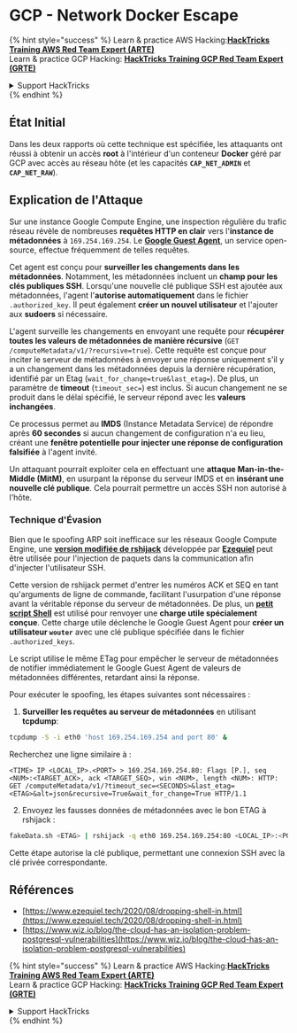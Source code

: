 # GCP - Network Docker Escape

{% hint style="success" %}
Learn & practice AWS Hacking:<img src="../../../.gitbook/assets/image (1).png" alt="" data-size="line">[**HackTricks Training AWS Red Team Expert (ARTE)**](https://training.hacktricks.xyz/courses/arte)<img src="../../../.gitbook/assets/image (1).png" alt="" data-size="line">\
Learn & practice GCP Hacking: <img src="../../../.gitbook/assets/image (2).png" alt="" data-size="line">[**HackTricks Training GCP Red Team Expert (GRTE)**<img src="../../../.gitbook/assets/image (2).png" alt="" data-size="line">](https://training.hacktricks.xyz/courses/grte)

<details>

<summary>Support HackTricks</summary>

* Check the [**subscription plans**](https://github.com/sponsors/carlospolop)!
* **Join the** 💬 [**Discord group**](https://discord.gg/hRep4RUj7f) or the [**telegram group**](https://t.me/peass) or **follow** us on **Twitter** 🐦 [**@hacktricks\_live**](https://twitter.com/hacktricks\_live)**.**
* **Share hacking tricks by submitting PRs to the** [**HackTricks**](https://github.com/carlospolop/hacktricks) and [**HackTricks Cloud**](https://github.com/carlospolop/hacktricks-cloud) github repos.

</details>
{% endhint %}

## État Initial

Dans les deux rapports où cette technique est spécifiée, les attaquants ont réussi à obtenir un accès **root** à l'intérieur d'un conteneur **Docker** géré par GCP avec accès au réseau hôte (et les capacités **`CAP_NET_ADMIN`** et **`CAP_NET_RAW`**).

## Explication de l'Attaque

Sur une instance Google Compute Engine, une inspection régulière du trafic réseau révèle de nombreuses **requêtes HTTP en clair** vers l'**instance de métadonnées** à `169.254.169.254`. Le [**Google Guest Agent**](https://github.com/GoogleCloudPlatform/guest-agent), un service open-source, effectue fréquemment de telles requêtes.

Cet agent est conçu pour **surveiller les changements dans les métadonnées**. Notamment, les métadonnées incluent un **champ pour les clés publiques SSH**. Lorsqu'une nouvelle clé publique SSH est ajoutée aux métadonnées, l'agent l'**autorise automatiquement** dans le fichier `.authorized_key`. Il peut également **créer un nouvel utilisateur** et l'ajouter aux **sudoers** si nécessaire.

L'agent surveille les changements en envoyant une requête pour **récupérer toutes les valeurs de métadonnées de manière récursive** (`GET /computeMetadata/v1/?recursive=true`). Cette requête est conçue pour inciter le serveur de métadonnées à envoyer une réponse uniquement s'il y a un changement dans les métadonnées depuis la dernière récupération, identifié par un Etag (`wait_for_change=true&last_etag=`). De plus, un paramètre de **timeout** (`timeout_sec=`) est inclus. Si aucun changement ne se produit dans le délai spécifié, le serveur répond avec les **valeurs inchangées**.

Ce processus permet au **IMDS** (Instance Metadata Service) de répondre après **60 secondes** si aucun changement de configuration n'a eu lieu, créant une **fenêtre potentielle pour injecter une réponse de configuration falsifiée** à l'agent invité.

Un attaquant pourrait exploiter cela en effectuant une **attaque Man-in-the-Middle (MitM)**, en usurpant la réponse du serveur IMDS et en **insérant une nouvelle clé publique**. Cela pourrait permettre un accès SSH non autorisé à l'hôte.

### Technique d'Évasion

Bien que le spoofing ARP soit inefficace sur les réseaux Google Compute Engine, une [**version modifiée de rshijack**](https://github.com/ezequielpereira/rshijack) développée par [**Ezequiel**](https://www.ezequiel.tech/2020/08/dropping-shell-in.html) peut être utilisée pour l'injection de paquets dans la communication afin d'injecter l'utilisateur SSH.

Cette version de rshijack permet d'entrer les numéros ACK et SEQ en tant qu'arguments de ligne de commande, facilitant l'usurpation d'une réponse avant la véritable réponse du serveur de métadonnées. De plus, un [**petit script Shell**](https://gist.github.com/ezequielpereira/914c2aae463409e785071213b059f96c#file-fakedata-sh) est utilisé pour renvoyer une **charge utile spécialement conçue**. Cette charge utile déclenche le Google Guest Agent pour **créer un utilisateur `wouter`** avec une clé publique spécifiée dans le fichier `.authorized_keys`.

Le script utilise le même ETag pour empêcher le serveur de métadonnées de notifier immédiatement le Google Guest Agent de valeurs de métadonnées différentes, retardant ainsi la réponse.

Pour exécuter le spoofing, les étapes suivantes sont nécessaires :

1. **Surveiller les requêtes au serveur de métadonnées** en utilisant **tcpdump**:
```bash
tcpdump -S -i eth0 'host 169.254.169.254 and port 80' &
```
Recherchez une ligne similaire à :
```
<TIME> IP <LOCAL_IP>.<PORT> > 169.254.169.254.80: Flags [P.], seq <NUM>:<TARGET_ACK>, ack <TARGET_SEQ>, win <NUM>, length <NUM>: HTTP: GET /computeMetadata/v1/?timeout_sec=<SECONDS>&last_etag=<ETAG>&alt=json&recursive=True&wait_for_change=True HTTP/1.1
```
2. Envoyez les fausses données de métadonnées avec le bon ETAG à rshijack :
```bash
fakeData.sh <ETAG> | rshijack -q eth0 169.254.169.254:80 <LOCAL_IP>:<PORT> <TARGET_SEQ> <TARGET_ACK>; ssh -i id_rsa -o StrictHostKeyChecking=no wouter@localhost
```
Cette étape autorise la clé publique, permettant une connexion SSH avec la clé privée correspondante.

## Références

* [https://www.ezequiel.tech/2020/08/dropping-shell-in.html](https://www.ezequiel.tech/2020/08/dropping-shell-in.html)
* [https://www.wiz.io/blog/the-cloud-has-an-isolation-problem-postgresql-vulnerabilities](https://www.wiz.io/blog/the-cloud-has-an-isolation-problem-postgresql-vulnerabilities)

{% hint style="success" %}
Learn & practice AWS Hacking:<img src="../../../.gitbook/assets/image (1).png" alt="" data-size="line">[**HackTricks Training AWS Red Team Expert (ARTE)**](https://training.hacktricks.xyz/courses/arte)<img src="../../../.gitbook/assets/image (1).png" alt="" data-size="line">\
Learn & practice GCP Hacking: <img src="../../../.gitbook/assets/image (2).png" alt="" data-size="line">[**HackTricks Training GCP Red Team Expert (GRTE)**<img src="../../../.gitbook/assets/image (2).png" alt="" data-size="line">](https://training.hacktricks.xyz/courses/grte)

<details>

<summary>Support HackTricks</summary>

* Check the [**subscription plans**](https://github.com/sponsors/carlospolop)!
* **Join the** 💬 [**Discord group**](https://discord.gg/hRep4RUj7f) or the [**telegram group**](https://t.me/peass) or **follow** us on **Twitter** 🐦 [**@hacktricks\_live**](https://twitter.com/hacktricks\_live)**.**
* **Share hacking tricks by submitting PRs to the** [**HackTricks**](https://github.com/carlospolop/hacktricks) and [**HackTricks Cloud**](https://github.com/carlospolop/hacktricks-cloud) github repos.

</details>
{% endhint %}
